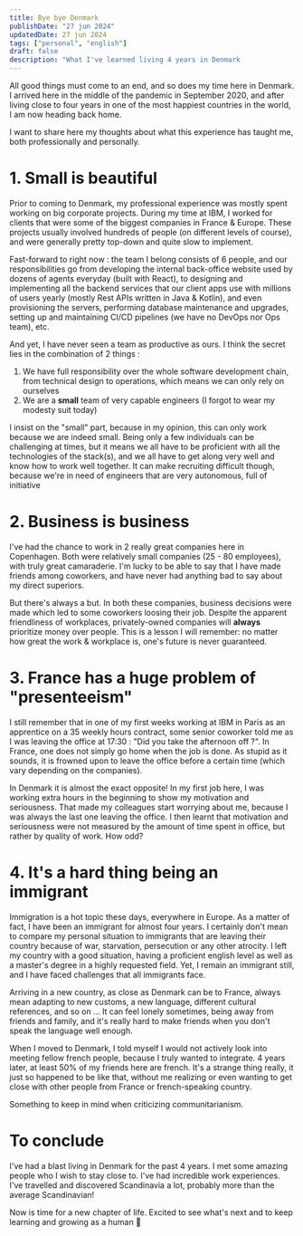 ```yaml
---
title: Bye bye Denmark
publishDate: "27 jun 2024"
updatedDate: 27 jun 2024
tags: ["personal", "english"]
draft: false
description: "What I've learned living 4 years in Denmark              "
---
```


All good things must come to an end, and so does my time here in Denmark.
I arrived here in the middle of the pandemic in September 2020, and after living close to four years in one of the most happiest countries in the world, I am now heading back home.

I want to share here my thoughts about what this experience has taught me, both professionally and personally.

# 1. Small is beautiful

Prior to coming to Denmark, my professional experience was mostly spent working on big corporate projects. During my time at IBM, I worked for clients that were some of the biggest companies in France & Europe. These projects usually involved hundreds of people (on different levels of course), and were generally pretty top-down and quite slow to implement.

Fast-forward to right now : the team I belong consists of 6 people, and our responsibilities go from developing the internal back-office website used by dozens of agents everyday (built with React), to designing and implementing all the backend services that our client apps use with millions of users yearly (mostly Rest APIs written in Java & Kotlin), and even provisioning the servers, performing database maintenance and upgrades, setting up and maintaining CI/CD pipelines (we have no DevOps nor Ops team), etc.

And yet, I have never seen a team as productive as ours. I think the secret lies in the combination of 2 things :

1. We have full responsibility over the whole software development chain, from technical design to operations, which means we can only rely on ourselves
2. We are a **small** team of very capable engineers (I forgot to wear my modesty suit today)

I insist on the "small" part, because in my opinion, this can only work because we are indeed small. Being only a few individuals can be challenging at times, but it means we all have to be proficient with all the technologies of the stack(s), and we all have to get along very well and know how to work well together. It can make recruiting difficult though, because we're in need of engineers that are very autonomous, full of initiative

# 2. Business is business

I've had the chance to work in 2 really great companies here in Copenhagen. Both were relatively small companies (25 - 80 employees), with truly great camaraderie.
I'm lucky to be able to say that I have made friends among coworkers, and have never had anything bad to say about my direct superiors.

But there's always a but. In both these companies, business decisions were made which led to some coworkers loosing their job. Despite the apparent friendliness of workplaces, privately-owned companies will **always** prioritize money over people.
This is a lesson I will remember: no matter how great the work & workplace is, one's future is never guaranteed.

# 3. France has a huge problem of "presenteeism"

I still remember that in one of my first weeks working at IBM in Paris as an apprentice on a 35 weekly hours contract, some senior coworker told me as I was leaving the office at 17:30 : "Did you take the afternoon off ?".
In France, one does not simply go home when the job is done. As stupid as it sounds, it is frowned upon to leave the office before a certain time (which vary depending on the companies).

In Denmark it is almost the exact opposite! In my first job here, I was working extra hours in the beginning to show my motivation and seriousness. That made my colleagues start worrying about me, because I was always the last one leaving the office. I then learnt that motivation and seriousness were not measured by the amount of time spent in office, but rather by quality of work. How odd?

# 4. It's a hard thing being an immigrant

Immigration is a hot topic these days, everywhere in Europe. As a matter of fact, I have been an immigrant for almost four years. I certainly don't mean to compare my personal situation to immigrants that are leaving their country because of war, starvation, persecution or any other atrocity. I left my country with a good situation, having a proficient english level as well as a master's degree in a highly requested field. Yet, I remain an immigrant still, and I have faced challenges that all immigrants face.

Arriving in a new country, as close as Denmark can be to France, always mean adapting to new customs, a new language, different cultural references, and so on ...
It can feel lonely sometimes, being away from friends and family, and it's really hard to make friends when you don't speak the language well enough.

When I moved to Denmark, I told myself I would not actively look into meeting fellow french people, because I truly wanted to integrate.
4 years later, at least 50% of my friends here are french. It's a strange thing really, it just so happened to be like that, without me realizing or even wanting to get close with other people from France or french-speaking country.

Something to keep in mind when criticizing communitarianism.

# To conclude

I've had a blast living in Denmark for the past 4 years. I met some amazing people who I wish to stay close to. I've had incredible work experiences. I've travelled and discovered Scandinavia a lot, probably more than the average Scandinavian!

Now is time for a new chapter of life. Excited to see what's next and to keep learning and growing as a human 🌱
